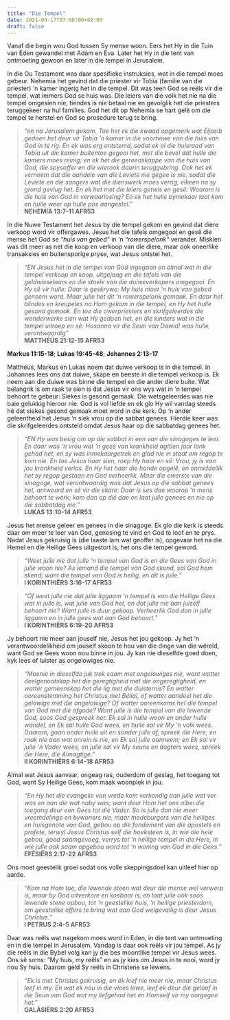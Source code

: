 ```yaml
---
title: "Die Tempel"
date: 2021-04-17T07:00:00+02:00
draft: false
---
```

Vanaf die begin wou God tussen Sy mense woon. Eers het Hy in die Tuin van Eden gewandel met Adam en Eva. Later het Hy in die tent van ontmoeting gewoon en later in die tempel in Jerusalem.

In die Ou Testament was daar spesifieke instruksies, wat in die tempel moes gebeur. Nehemía het gevind dat die priester vir Tobía (familie van die priester) ‘n kamer ingerig het in die tempel. Dit was teen God se reëls vir die tempel, wat immers God se huis was. Die leiers van die volk het nie na die tempel omgesien nie, tiendes is nie betaal nie en gevolglik het die priesters teruggekeer na hul families. God het dit op Nehemía se hart gelê om die tempel te herstel en God se prosedure terug te bring.

>*“en na Jerusalem gekom. Toe het ek die kwaad opgemerk wat Éljasib gedoen het deur vir Tobía 'n kamer in die voorhowe van die huis van God in te rig. En ek was erg ontstemd, sodat ek al die huisraad van Tobía uit die kamer buitentoe gegooi het, met die bevel dat hulle die kamers moes reinig; en ek het die gereedskappe van die huis van God, die spysoffer en die wierook daarin teruggebring. Ook het ek verneem dat die aandele van die Leviete nie gegee is nie, sodat die Leviete en die sangers wat die dienswerk moes verrig, elkeen na sy grond gevlug het. En ek het met die leiers getwis en gesê: Waarom is die huis van God in verwaarlosing? En ek het hulle bymekaar laat kom en hulle weer op hulle pos aangestel.”*  
**‭‭NEHEMÍA‬ ‭13:7-11‬ ‭AFR53‬‬**

In die Nuwe Testament het Jesus by die tempel gekom en gevind dat diere verkoop word vir offergawes. Jesus het die tafels omgegooi en gesê die mense het God se *“huis van gebed”* in ‘n *“rowerspelonk”* verander. Miskien was dit meer as net die koop en verkoop van die diere, maar ook oneerlike transaksies en buitensporige pryse, wat Jesus ontstel het.

>*“EN Jesus het in die tempel van God ingegaan en almal wat in die tempel verkoop en koop, uitgejaag en die tafels van die geldwisselaars en die stoele van die duiweverkopers omgegooi. En Hy sê vir hulle: Daar is geskrywe: My huis moet 'n huis van gebed genoem word. Maar julle het dit 'n rowerspelonk gemaak. En daar het blindes en kreupeles na Hom gekom in die tempel, en Hy het hulle gesond gemaak. En toe die owerpriesters en skrifgeleerdes die wonderwerke sien wat Hy gedoen het, en die kinders wat in die tempel uitroep en sê: Hosanna vir die Seun van Dawid! was hulle verontwaardig”*  
**‭‭MATTHÉÜS‬ ‭21:12-15‬ ‭AFR53‬‬**

**Markus 11:15-18**; **Lukas 19:45-48**; **Johannes 2:13-17**

Matthéüs, Markus en Lukas noem dat duiwe verkoop is in die tempel. In Johannes lees ons dat duiwe, skape en beeste in die tempel verkoop is. Ek neem aan die duiwe was binne die tempel en die ander diere buite.
Wat belangrik is om raak te sien is dat Jesus vir ons wys wat in ‘n tempel behoort te gebeur: Siekes is gesond gemaak. Die wetsgeleerdes was nie baie gelukkig hieroor nie. God is vol liefde en ek glo Hy wil vandag steeds hê dat siekes gesond gemaak moet word in die kerk. Op ‘n ander geleentheid het Jesus ‘n siek vrou op die sabbat genees. Hierdie keer was die skrifgeleerdes ontsteld omdat Jesus haar op die sabbatdag genees het.

>*“EN Hy was besig om op die sabbat in een van die sinagoges te leer. En daar was 'n vrou wat 'n gees van krankheid agttien jaar lank gehad het, en sy was inmekaargetrek en glad nie in staat om regop te kom nie. En toe Jesus haar sien, roep Hy haar en sê: Vrou, jy is van jou krankheid verlos. En Hy het haar die hande opgelê, en onmiddellik het sy regop gestaan en God verheerlik. Maar die owerste van die sinagoge, wat verontwaardig was dat Jesus op die sabbat genees het, antwoord en sê vir die skare: Daar is ses dae waarop 'n mens behoort te werk; kom dan op dié dae en laat julle genees en nie op die sabbatdag nie.”*  
**‭‭LUKAS‬ ‭13:10-14‬ ‭AFR53‬‬**

Jesus het mense geleer en genees in die sinagoge. Ek glo die kerk is steeds daar om meer te leer van God, genesing te vind en God te loof en te prys. Nadat Jesus gekruisig is (die laaste lam wat geoffer is), opgevaar het na die Hemel en die Heilige Gees uitgestort is, het ons die tempel geword.

>*“Weet julle nie dat julle 'n tempel van God is en die Gees van God in julle woon nie? As iemand die tempel van God skend, sal God hom skend; want die tempel van God is heilig, en dit is julle.”*  
**‭‭I KORINTHIËRS‬ ‭3:16-17‬ ‭AFR53‬‬**

>*“Of weet julle nie dat julle liggaam 'n tempel is van die Heilige Gees wat in julle is, wat julle van God het, en dat julle nie aan julself behoort nie? Want julle is duur gekoop. Verheerlik God dan in julle liggaam en in julle gees wat aan God behoort.”*  
**‭‭I KORINTHIËRS‬ ‭6:19-20‬ ‭AFR53‬‬**

Jy behoort nie meer aan jouself nie, Jesus het jou gekoop. Jy het ‘n verantwoordelikheid om jouself skoon te hou van die dinge van die wêreld, want God se Gees woon nou binne in jou. Jy kan nie dieselfde goed doen, kyk lees of luister as ongelowiges nie.

>*“Moenie in dieselfde juk trek saam met ongelowiges nie, want watter deelgenootskap het die geregtigheid met die ongeregtigheid, en watter gemeenskap het die lig met die duisternis? En watter ooreenstemming het Christus met Bélial, of watter aandeel het die gelowige met die ongelowige? Of watter ooreenkoms het die tempel van God met die afgode? Want julle is die tempel van die lewende God, soos God gespreek het: Ek sal in hulle woon en onder hulle wandel, en Ek sal hulle God wees, en hulle sal vir My 'n volk wees. Daarom, gaan onder hulle uit en sonder julle af, spreek die Here; en raak nie aan wat onrein is nie, en Ek sal julle aanneem; en Ek sal vir julle 'n Vader wees, en julle sal vir My seuns en dogters wees, spreek die Here, die Almagtige.”*  
**‭‭II KORINTHIËRS‬ ‭6:14-18‬ ‭AFR53‬‬**

Almal wat Jesus aanvaar, ongeag ras, ouderdom of geslag, het toegang tot God, want Sy Heilige Gees, kom maak woonplek in jou.

>*“En Hy het die evangelie van vrede kom verkondig aan julle wat ver was en aan die wat naby was; want deur Hom het ons albei die toegang deur een Gees tot die Vader. So is julle dan nie meer vreemdelinge en bywoners nie, maar medeburgers van die heiliges en huisgenote van God, gebou op die fondament van die apostels en profete, terwyl Jesus Christus self die hoeksteen is, in wie die hele gebou, goed saamgevoeg, verrys tot 'n heilige tempel in die Here, in wie julle ook saam opgebou word tot 'n woning van God in die Gees.”*  
**‭‭EFÉSIËRS‬ ‭2:17-22‬ ‭AFR53‬‬**

Ons moet geestelik groei sodat ons volle skeppingsdoel kan uitleef hier op aarde.

>*“Kom na Hom toe, die lewende steen wat deur die mense wel verwerp is, maar by God uitverkore en kosbaar is; en laat julle ook soos lewende stene opbou, tot 'n geestelike huis, 'n heilige priesterdom, om geestelike offers te bring wat aan God welgevallig is deur Jesus Christus.”*  
**‭‭I PETRUS‬ ‭2:4-5‬ ‭AFR53‬‬**

Daar was reëls wat nagekom moes word in Eden, in die tent van ontmoeting en in die tempel in Jerusalem. Vandag is daar ook reëls vir jou tempel. As jy die reëls in die Bybel volg kan jy die bes moontlike tempel vir Jesus wees. Ons sê soms: “My huis, my reëls” en as jy kies om Jesus in te nooi, word jy nou Sy huis. Daarom geld Sy reëls in Christene se lewens.

>*“Ek is met Christus gekruisig, en ék leef nie meer nie, maar Christus leef in my. En wat ek nou in die vlees lewe, leef ek deur die geloof in die Seun van God wat my liefgehad het en Homself vir my oorgegee het.”*  
**‭‭GALÁSIËRS‬ ‭2:20‬ ‭AFR53‬‬**


